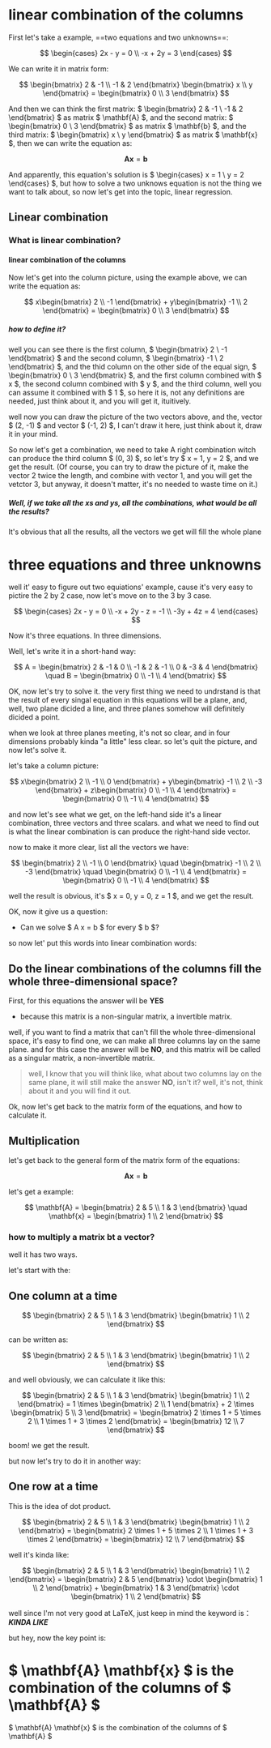 # linear combination of the columns

First let's take a example, ==two equations and two unknowns==:

$$
\begin{cases} 2x - y = 0 \\ -x + 2y = 3 \end{cases}
$$

We can write it in matrix form:

$$
\begin{bmatrix} 2 & -1 \\ -1 & 2 \end{bmatrix}
\begin{bmatrix} x \\ y \end{bmatrix} =
\begin{bmatrix} 0 \\ 3 \end{bmatrix}
$$

And then we can think the first matrix: $ \begin{bmatrix} 2 & -1 \\ -1 & 2 \end{bmatrix} $ as matrix $ \mathbf{A} $, and the second matrix: $ \begin{bmatrix} 0 \\ 3 \end{bmatrix} $ as matrix $ \mathbf{b} $, and the third matrix: $ \begin{bmatrix} x \\ y \end{bmatrix} $ as matrix $ \mathbf{x} $, then we can write the equation as:

$$
\mathbf{A}\mathbf{x} = \mathbf{b}
$$

And apparently, this equation's solution is $ \begin{cases} x = 1 \\ y = 2 \end{cases} $, but how to solve a two unknows equation is not the thing we want to talk about, so now let's get into the topic, linear regression.

## Linear combination

### What is linear combination?

#### linear combination of the columns

Now let's get into the column picture, using the example above, we can write the equation as:

$$
x\begin{bmatrix} 2 \\ -1 \end{bmatrix} +
y\begin{bmatrix} -1 \\ 2 \end{bmatrix} =
\begin{bmatrix} 0 \\ 3 \end{bmatrix}
$$

##### how to define it?

 well you can see there is the first column, $ \begin{bmatrix} 2 \\ -1 \end{bmatrix} $ and the second column, $ \begin{bmatrix} -1 \\ 2 \end{bmatrix} $, and the thid column on the other side of the equal sign, $ \begin{bmatrix} 0 \\ 3 \end{bmatrix} $, and the first column combined with $ x $, the second column combined with $ y $, and the third column, well you can assume it combined with $ 1 $, so here it is, not any definitions are needed, just think about it, and you will get it, ituitively.

well now you can draw the picture of the two vectors above, and the, vector $ (2, -1) $ and vector $ (-1, 2) $, I can't draw it here, just think about it, draw it in your mind. 

So now let's get a combination, we need to take A right combination witch can produce the third column $ (0, 3) $, so let's try $ x = 1, y = 2 $, and we get the result. (Of course, you can try to draw the picture of it, make the vector 2 twice the length, and combine with vector 1, and you will get the vetctor 3, but anyway, it doesn't matter, it's no needed to waste time on it.)

##### Well, if we take all the xs and ys, all the combinations, what would be all the results?

It's obvious that all the results, all the vectors we get will fill the whole plane

# three equations and three unknowns

well it' easy to figure out two equiations' example, cause it's very easy to pictire the 2 by 2 case, now let's move on to the 3 by 3 case.

$$
\begin{cases} 2x - y = 0 \\ -x + 2y - z = -1 \\  -3y + 4z = 4 \end{cases}
$$

Now it's three equations. In three dimensions.

Well, let's write it in a short-hand way:

$$
A = 
\begin{bmatrix} 2 & -1 & 0 \\ -1 & 2 & -1 \\ 0 & -3 & 4 \end{bmatrix} \quad
B =
\begin{bmatrix} 0 \\ -1 \\ 4 \end{bmatrix}
$$

OK, now let's try to solve it. the very first thing we need to undrstand is that the result of every singal equation in this equations will be a plane, and, well, two plane dicided a line, and three planes somehow will definitely dicided a point.

when we look at three planes meeting, it's not so clear, and in four dimensions probably kinda "a little" less clear. so let's quit the picture, and now let's solve it.

let's take a column picture:

$$
x\begin{bmatrix} 2 \\ -1 \\ 0 \end{bmatrix} +
y\begin{bmatrix} -1 \\ 2 \\ -3 \end{bmatrix} +
z\begin{bmatrix} 0 \\ -1 \\ 4 \end{bmatrix} =
\begin{bmatrix} 0 \\ -1 \\ 4 \end{bmatrix}
$$

and now let's see what we get, on the left-hand side it's a linear combination, three vectors and three scalars. and what we need to find out is what the linear combination is can produce the right-hand side vector.

now to make it more clear, list all the vectors we have:

$$
\begin{bmatrix} 2 \\ -1 \\ 0 \end{bmatrix} \quad
\begin{bmatrix} -1 \\ 2 \\ -3 \end{bmatrix} \quad
\begin{bmatrix} 0 \\ -1 \\ 4 \end{bmatrix} = 
\begin{bmatrix} 0 \\ -1 \\ 4 \end{bmatrix}
$$

well the result is obvious, it's $ x = 0, y = 0, z = 1 $, and we get the result.

OK, now it give us a question:

-  Can we solve $ A x = b $ for every $ b $?

so now let' put this words into linear combination words:

## Do the linear combinations of the columns fill the whole three-dimensional space?

First, for this equations the answer will be **YES**
- because this matrix is a non-singular matrix, a invertible matrix.

well, if you want to find a matrix that can't fill the whole three-dimensional space, it's easy to find one, we can make all three columns lay on the same plane. and for this case the answer will be **NO**, and this matrix will be called as a singular matrix, a non-invertible matrix.
> well, I know that you will think like, what about two columns lay on the same plane, it will still make the answer **NO**, isn't it? well, it's not, think about it and you will find it out.

Ok, now let's get back to the matrix form of the equations, and how to calculate it.

## Multiplication

let's get back to the general form of the matrix form of the equations:

$$
\mathbf{A}\mathbf{x} = \mathbf{b}
$$

let's get a example:

$$
\mathbf{A} = 
\begin{bmatrix} 2 & 5 \\ 1 & 3 \end{bmatrix} \quad
\mathbf{x} =
\begin{bmatrix} 1 \\ 2 \end{bmatrix}
$$

### how to multiply a matrix bt a vector?

well it has two ways.

let's start with the:

## One column at a time

$$
\begin{bmatrix} 2 & 5 \\ 1 & 3 \end{bmatrix}
\begin{bmatrix} 1 \\ 2 \end{bmatrix}
$$

can be written as:

$$
\begin{bmatrix} 2 & 5 \\ 1 & 3 \end{bmatrix}
\begin{bmatrix} 1 \\ 2 \end{bmatrix}
$$

and well obviously, we can calculate it like this:

$$
\begin{bmatrix} 2 & 5 \\ 1 & 3 \end{bmatrix}
\begin{bmatrix} 1 \\ 2 \end{bmatrix} =
1 \times \begin{bmatrix} 2 \\ 1 \end{bmatrix} +
2 \times \begin{bmatrix} 5 \\ 3 \end{bmatrix} =
\begin{bmatrix} 2 \times 1 + 5 \times 2 \\ 1 \times 1 + 3 \times 2 \end{bmatrix} =
\begin{bmatrix} 12 \\ 7 \end{bmatrix}
$$

boom! we get the result.

but now let's try to do it in another way:

## One row at a time

This is the idea of dot product.

$$
\begin{bmatrix} 2 & 5 \\ 1 & 3 \end{bmatrix}
\begin{bmatrix} 1 \\ 2 \end{bmatrix} =
\begin{bmatrix} 2 \times 1 + 5 \times 2 \\ 1 \times 1 + 3 \times 2 \end{bmatrix} =
\begin{bmatrix} 12 \\ 7 \end{bmatrix}
$$

well it's kinda like:

$$
\begin{bmatrix} 2 & 5 \\ 1 & 3 \end{bmatrix}
\begin{bmatrix} 1 \\ 2 \end{bmatrix} =
\begin{bmatrix} 2 & 5 \end{bmatrix} \cdot \begin{bmatrix} 1 \\ 2 \end{bmatrix} +
\begin{bmatrix} 1 & 3 \end{bmatrix} \cdot \begin{bmatrix} 1 \\ 2 \end{bmatrix} 
$$

well since I'm not very good at LaTeX, just keep in mind the keyword is： ***KINDA LIKE***

but hey, now the key point is:

# $ \mathbf{A} \mathbf{x} $ is the combination of the columns of $ \mathbf{A} $ 

$ \mathbf{A} \mathbf{x} $ is the combination of the columns of $ \mathbf{A} $ 
